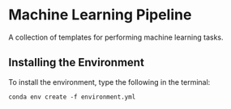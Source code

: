 # Machine Learning Pipeline

A collection of templates for performing machine learning tasks.

## Installing the Environment
To install the environment, type the following in the terminal:
```
conda env create -f environment.yml
```
